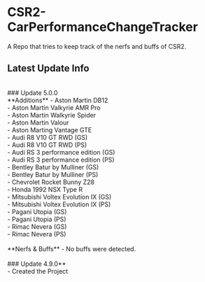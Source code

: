 # CSR2-CarPerformanceChangeTracker
A Repo that tries to keep track of the nerfs and buffs of CSR2.

## Latest Update Info
<br>
### Update 5.0.0
<br>
**Additions**
 - Aston Martin DB12<br>
 - Aston Martin Valkyrie AMR Pro<br>
 - Aston Martin Walkyrie Spider<br>
 - Aston Martin Valour<br>
 - Aston Marting Vantage GTE<br>
 - Audi R8 V10 GT RWD (GS)<br>
 - Audi R8 V10 GT RWD (PS)<br>
 - Audi RS 3 performance edition (GS)<br>
 - Audi RS 3 performance edition (PS)<br>
 - Bentley Batur by Mulliner (GS)<br>
 - Bentley Batur by Mulliner (PS)<br>
 - Chevrolet Rocket Bunny Z28<br>
 - Honda 1992 NSX Type R<br>
 - Mitsubishi Voltex Evolution IX (GS)<br>
 - Mitsubishi Voltex Evolution IX (PS)<br>
 - Pagani Utopia (GS)<br>
 - Pagani Utopia (PS)<br>
 - Rimac Nevera (GS)<br>
 - Rimac Nevera (PS)<br>
<br>
**Nerfs & Buffs**
 - No buffs were detected.<br>
<br>
### Update 4.9.0**
<br>
 - Created the Project<br>